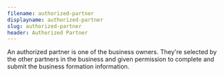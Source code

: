 ```yaml
---
filename: authorized-partner
displayname: authorized-partner
slug: authorized-partner
header: Authorized Partner
---
```


An authorized partner is one of the business owners. They're selected by the other partners in the business and given permission to complete and submit the business formation information.
